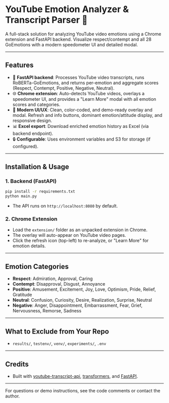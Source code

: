# YouTube Emotion Analyzer & Transcript Parser 🚦

A full-stack solution for analyzing YouTube video emotions using a Chrome extension and FastAPI backend. Visualize respect/contempt and all 28 GoEmotions with a modern speedometer UI and detailed modal.

---

## Features
- 🧠 **FastAPI backend**: Processes YouTube video transcripts, runs RoBERTa-GoEmotions, and returns per-emotion and aggregate scores (Respect, Contempt, Positive, Negative, Neutral).
- 🌐 **Chrome extension**: Auto-detects YouTube videos, overlays a speedometer UI, and provides a "Learn More" modal with all emotion scores and categories.
- 🎨 **Modern UI/UX**: Clean, color-coded, and demo-ready overlay and modal. Refresh and info buttons, dominant emotion/attitude display, and responsive design.
- 📊 **Excel export**: Download enriched emotion history as Excel (via backend endpoint).
- 🔒 **Configurable**: Uses environment variables and S3 for storage (if configured).

---

## Installation & Usage

### 1. Backend (FastAPI)
```sh
pip install -r requirements.txt
python main.py
```
- The API runs on `http://localhost:8080` by default.

### 2. Chrome Extension
- Load the `extension/` folder as an unpacked extension in Chrome.
- The overlay will auto-appear on YouTube video pages.
- Click the refresh icon (top-left) to re-analyze, or "Learn More" for emotion details.

---

## Emotion Categories
- **Respect**: Admiration, Approval, Caring
- **Contempt**: Disapproval, Disgust, Annoyance
- **Positive**: Amusement, Excitement, Joy, Love, Optimism, Pride, Relief, Gratitude
- **Neutral**: Confusion, Curiosity, Desire, Realization, Surprise, Neutral
- **Negative**: Anger, Disappointment, Embarrassment, Fear, Grief, Nervousness, Remorse, Sadness

---

## What to Exclude from Your Repo
- `results/`, `testenv/`, `venv/`, `experiments/`, `.env`

---

## Credits
- Built with [youtube-transcript-api](https://github.com/jdepoix/youtube-transcript-api), [transformers](https://huggingface.co/), and [FastAPI](https://fastapi.tiangolo.com/).

---

For questions or demo instructions, see the code comments or contact the author.

